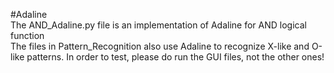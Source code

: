 #Adaline <br />
The AND_Adaline.py file is an implementation of Adaline for AND logical function <br />
The files in Pattern_Recognition also use Adaline to recognize X-like and O-like patterns. In order to test, please do run the GUI files, not the other ones! <br />
